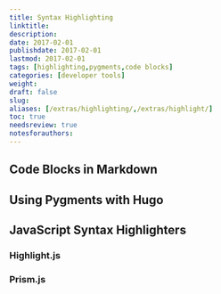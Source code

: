 ```yaml
---
title: Syntax Highlighting
linktitle:
description:
date: 2017-02-01
publishdate: 2017-02-01
lastmod: 2017-02-01
tags: [highlighting,pygments,code blocks]
categories: [developer tools]
weight:
draft: false
slug:
aliases: [/extras/highlighting/,/extras/highlight/]
toc: true
needsreview: true
notesforauthors:
---
```


## Code Blocks in Markdown

## Using Pygments with Hugo

## JavaScript Syntax Highlighters

### Highlight.js

### Prism.js

